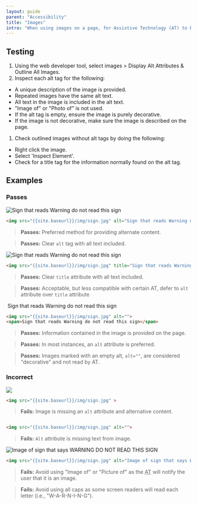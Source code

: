 ```yaml
---
layout: guide
parent: "Accessibility"
title: "Images"
intro: "When using images on a page, for Assistive Technology (AT) to be able to recognize and read it, you must provide an alternate method for that content. This can be provided via a caption, alt tag, title tag, or aria label. If an image has text, all the text in the image must be provided in the alternate content. No matter which method is used, an alt or title tag must be provided, even if the tag is blank."
---
```



## Testing

1. Using the web developer tool, select images > Display Alt Attributes & Outline All Images.
1. Inspect each alt tag for the following:
  * A unique description of the image is provided.
  * Repeated images have the same alt text.
  * All text in the image is included in the alt text.
  * "Image of" or "Photo of" is not used.
  * If the alt tag is empty, ensure the image is purely decorative.
  * If the image is not decorative, make sure the image is described on the page.
1. Check outlined images without alt tags by doing the following:
  * Right click the image.
  * Select 'Inspect Element'.
  * Check for a title tag for the information normally found on the alt tag.

## Examples

### Passes

<div class="ds-preview">
  <img src="{{site.baseurl}}/img/sign.jpg" alt="Sign that reads Warning do not read this sign">
</div>

```html
<img src="{{site.baseurl}}/img/sign.jpg" alt="Sign that reads Warning do not read this sign">
```

> **Passes:** Preferred method for providing alternate content.

> **Passes:** Clear `alt` tag with all text included.

<div class="ds-preview">
  <img src="{{site.baseurl}}/img/sign.jpg" title="Sign that reads Warning do not read this sign">
</div>

```html
<img src="{{site.baseurl}}/img/sign.jpg" title="Sign that reads Warning do not read this sign">
```

> **Passes:** Clear `title` attribute with all text included.

> **Passes:** Acceptable, but less compatible with certain AT, defer to `alt` attribute over `title` attribute

<div class="ds-preview">
  <img src="{{site.baseurl}}/img/sign.jpg" alt="">
  <span>Sign that reads Warning do not read this sign</span>
</div>

```html
<img src="{{site.baseurl}}/img/sign.jpg" alt="">
<span>Sign that reads Warning do not read this sign</span>
```

> **Passes:** Information contained in the image is provided on the page.

> **Passes:** In most instances, an `alt` attribute is preferred.

> **Passes:** Images marked with an empty alt, `alt=""`, are considered "decorative" and not read by AT.


### Incorrect

<div class="ds-preview">
  <img src="{{site.baseurl}}/img/sign.jpg" >
</div>

```html
<img src="{{site.baseurl}}/img/sign.jpg" >
```

> **Fails:** Image is missing an `alt` attribute and alternative content.

<div class="ds-preview">
  <img src="{{site.baseurl}}/img/sign.jpg" alt="">
</div>

```html
<img src="{{site.baseurl}}/img/sign.jpg" alt="">
```

> **Fails:** `Alt` attribute is missing text from image.

<div class="ds-preview">
  <img src="{{site.baseurl}}/img/sign.jpg" alt="Image of sign that says WARNING DO NOT READ THIS SIGN">
</div>

```html
<img src="{{site.baseurl}}/img/sign.jpg" alt="Image of sign that says WARNING DO NOT READ THIS SIGN">
```

> **Fails:** Avoid using "Image of" or "Picture of" as the <abbr title="Assistive Technology">AT</abbr> will notify the user that it is an image.

> **Fails:** Avoid using all caps as some screen readers will read each letter (i.e., "W-A-R-N-I-N-G").
